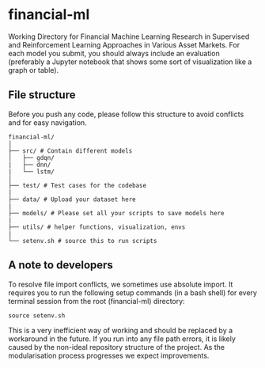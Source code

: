 # financial-ml
Working Directory for Financial Machine Learning Research in Supervised and Reinforcement Learning Approaches in Various Asset Markets. For each model you submit, you should always include an evaluation (preferably a Jupyter notebook that shows some sort of visualization like a graph or table).

## File structure

Before you push any code, please follow this structure to avoid conflicts and for easy navigation.

```plaintext
financial-ml/
│
├── src/ # Contain different models
│   ├── gdqn/
|   ├── dnn/
|   └── lstm/
│
├── test/ # Test cases for the codebase
|
├── data/ # Upload your dataset here
|
├── models/ # Please set all your scripts to save models here
|
├── utils/ # helper functions, visualization, envs
|
└── setenv.sh # source this to run scripts
```

## A note to developers

To resolve file import conflicts, we sometimes use absolute import. It requires you to run the following setup commands (in a bash shell) for every terminal session from the root (financial-ml) directory:

```
source setenv.sh
```

This is a very inefficient way of working and should be replaced by a workaround in the future. If you run into any file path errors, it is likely caused by the non-ideal repository structure of the project. As the modularisation process progresses we expect improvements.

